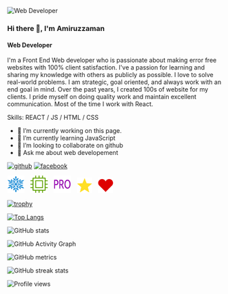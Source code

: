 ![Web Developer](https://scontent.fdac5-1.fna.fbcdn.net/v/t39.30808-6/278474742_1381627259003114_1652929249317738425_n.jpg?_nc_cat=109&ccb=1-7&_nc_sid=09cbfe&_nc_eui2=AeH8vhTMGa1GpxrMNtfQE62CpFlszPEbAPGkWWzM8RsA8TOwm60UTc8L9oDs2CAhKz7SE0Xi1xZTeCCm6W7Xmr7c&_nc_ohc=wya0o-lP47YAX9uJ74N&_nc_ht=scontent.fdac5-1.fna&oh=00_AT-w32_sBE1NU7xJwFR_7C_SeEBC3qgyweskTfKJtRGd_A&oe=632342F8)

### Hi there 👋, I'm Amiruzzaman 
#### Web Developer

I'm a Front End Web developer who is passionate about making error free websites with 100% client satisfaction. I've a passion for learning and sharing my knowledge with others as publicly as possible. I love to solve real-world problems. I am strategic, goal oriented, and always work with an end goal in mind. Over the past years, I created 100s of website for my clients.  I pride myself on doing quality work and maintain excellent communication. Most of the time I work with React.


Skills: REACT / JS / HTML / CSS

- 🔭 I’m currently working on this page. 
- 🌱 I’m currently learning JavaScript 
- 👯 I’m looking to collaborate on github 
- 💬 Ask me about web developement 


[<img src='https://cdn.jsdelivr.net/npm/simple-icons@3.0.1/icons/github.svg' alt='github' height='40'>](https://github.com/Mdamiruzzaman)  [<img src='https://cdn.jsdelivr.net/npm/simple-icons@3.0.1/icons/facebook.svg' alt='facebook' height='40'>](https://www.facebook.com/amiruzzaman.dheraz)  

<a href='https://archiveprogram.github.com/'><img src='https://raw.githubusercontent.com/acervenky/animated-github-badges/master/assets/acbadge.gif' width='40' height='40'></a> <a href='https://docs.github.com/en/developers'><img src='https://raw.githubusercontent.com/acervenky/animated-github-badges/master/assets/devbadge.gif' width='40' height='40'></a> <a href='https://github.com/pricing'><img src='https://raw.githubusercontent.com/acervenky/animated-github-badges/master/assets/pro.gif' width='40' height='40'></a> <a href='https://stars.github.com/'><img src='https://raw.githubusercontent.com/acervenky/animated-github-badges/master/assets/starbadge.gif' width='35' height='35'></a> <a href='https://docs.github.com/en/github/supporting-the-open-source-community-with-github-sponsors'><img src='https://raw.githubusercontent.com/acervenky/animated-github-badges/master/assets/sponsorbadge.gif' width='35' height='35'></a> 

[![trophy](https://github-profile-trophy.vercel.app/?username=Mdamiruzzaman)](https://github.com/ryo-ma/github-profile-trophy)

[![Top Langs](https://github-readme-stats.vercel.app/api/top-langs/?username=Mdamiruzzaman)](https://github.com/anuraghazra/github-readme-stats)

![GitHub stats](https://github-readme-stats.vercel.app/api?username=Mdamiruzzaman&show_icons=true)  

![GitHub Activity Graph](https://activity-graph.herokuapp.com/graph?username=Mdamiruzzaman)  

![GitHub metrics](https://metrics.lecoq.io/Mdamiruzzaman)  

![GitHub streak stats](https://github-readme-streak-stats.herokuapp.com/?user=Mdamiruzzaman)  

![Profile views](https://gpvc.arturio.dev/Mdamiruzzaman)  
